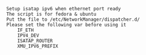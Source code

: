     Setup isatap ipv6 when ethernet port ready
    The script is for fedora & ubuntu
    Put the file to /etc/NetworkManager/dispatcher.d/
    Please set the following var before using it
        IF_ETH
        IPV4_DEV
        ISATAP_ROUTER
        XMU_IPV6_PREFIX
